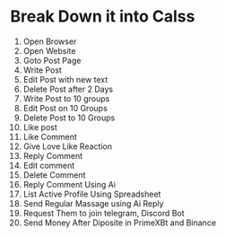 # Break Down it into Calss

1. Open Browser
2. Open Website
3. Goto Post Page
4. Write Post
5. Edit Post with new text
6. Delete Post after 2 Days
7.  Write Post to 10 groups
8. Edit Post on 10 Groups
9. Delete Post to 10 Groups
10. Like post
11. Like Comment
12. Give Love Like Reaction
13. Reply Comment
14. Edit comment
15. Delete Comment
16. Reply Comment Using Ai
17. List Active Profile Using Spreadsheet
18. Send Regular Massage using Ai Reply
19. Request Them to join telegram, Discord Bot
20. Send Money After Diposite in PrimeXBt and Binance 

